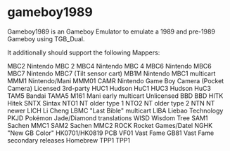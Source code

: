 # gameboy1989
Gameboy1989 is an Gameboy Emulator to emulate a 1989 and pre-1989 Gameboy using TGB_Dual.

It additionally should support the following Mappers:

MBC2  Nintendo MBC 2
MBC4  Nintendo MBC 4
MBC6	Nintendo MBC6
MBC7	Nintendo MBC7 (Tilt sensor cart)
MB1M	Nintendo MBC1 multicart
MMM1	Nintendo/Mani MMM01
CAMR	Nintendo Game Boy Camera (Pocket Camera)
Licensed 3rd-party
HUC1	Hudson HuC1
HUC3	Hudson HuC3
TAM5	Bandai TAMA5
M161	Mani early multicart
Unlicensed
BBD	BBD
HITK	Hitek
SNTX	Sintax
NTO1	NT older type 1
NTO2	NT older type 2
NTN	NT newer
LICH	Li Cheng
LBMC	"Last Bible" multicart
LIBA	Liebao Technology
PKJD	Pokémon Jade/Diamond translations
WISD	Wisdom Tree
SAM1	Sachen MMC1
SAM2	Sachen MMC2
ROCK	Rocket Games/Datel
NGHK	"New GB Color" HK0701/HK0819 PCB
VF01	Vast Fame
GB81	Vast Fame secondary releases
Homebrew
TPP1  TPP1
